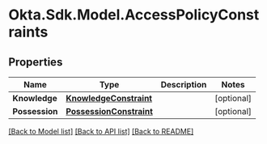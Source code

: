 # Okta.Sdk.Model.AccessPolicyConstraints

## Properties

Name | Type | Description | Notes
------------ | ------------- | ------------- | -------------
**Knowledge** | [**KnowledgeConstraint**](KnowledgeConstraint.md) |  | [optional] 
**Possession** | [**PossessionConstraint**](PossessionConstraint.md) |  | [optional] 

[[Back to Model list]](../README.md#documentation-for-models) [[Back to API list]](../README.md#documentation-for-api-endpoints) [[Back to README]](../README.md)

